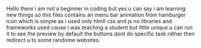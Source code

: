 Hello there
i am not a beginner in coding but yes u can say i am learning new things so this files contains an menu bar animation from hamburger icon 
which is simple as i used only htmll css and js no libraries and frameworks used cause i was teaching a student
but little unique u can run it to see the preview by default the buttons dont do specific task 
rather then redirect u to some randome websites.

